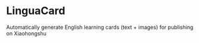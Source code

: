 # LinguaCard
Automatically generate English learning cards (text + images) for publishing on Xiaohongshu
